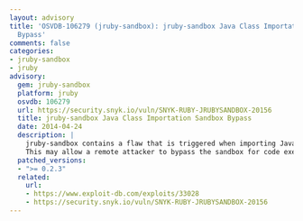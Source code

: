 ```yaml
---
layout: advisory
title: 'OSVDB-106279 (jruby-sandbox): jruby-sandbox Java Class Importation Sandbox
  Bypass'
comments: false
categories:
- jruby-sandbox
- jruby
advisory:
  gem: jruby-sandbox
  platform: jruby
  osvdb: 106279
  url: https://security.snyk.io/vuln/SNYK-RUBY-JRUBYSANDBOX-20156
  title: jruby-sandbox Java Class Importation Sandbox Bypass
  date: 2014-04-24
  description: |
    jruby-sandbox contains a flaw that is triggered when importing Java Classes.
    This may allow a remote attacker to bypass the sandbox for code execution.
  patched_versions:
  - ">= 0.2.3"
  related:
    url:
    - https://www.exploit-db.com/exploits/33028
    - https://security.snyk.io/vuln/SNYK-RUBY-JRUBYSANDBOX-20156
---
```

